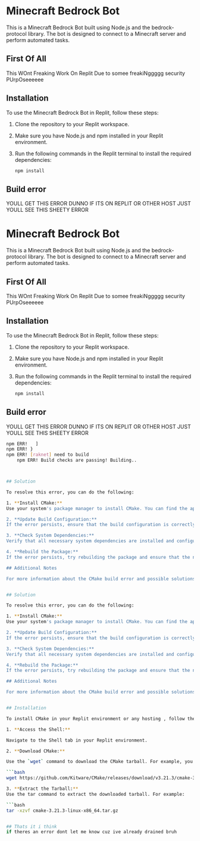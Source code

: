 # Minecraft Bedrock Bot

This is a Minecraft Bedrock Bot built using Node.js and the bedrock-protocol library. The bot is designed to connect to a Minecraft server and perform automated tasks.

## First Of All
This WOnt Freaking Work On Replit Due to somee freakiNggggg security PUrpOseeeeee

## Installation

To use the Minecraft Bedrock Bot in Replit, follow these steps:

1. Clone the repository to your Replit workspace.
2. Make sure you have Node.js and npm installed in your Replit environment.
3. Run the following commands in the Replit terminal to install the required dependencies:

   ```bash
   npm install

## Build error
YOULL GET THIS ERROR DUNNO IF ITS ON REPLIT OR OTHER HOST JUST YOULL SEE THIS SHEETY ERROR

   # Minecraft Bedrock Bot

This is a Minecraft Bedrock Bot built using Node.js and the bedrock-protocol library. The bot is designed to connect to a Minecraft server and perform automated tasks.

## First Of All
This WOnt Freaking Work On Replit Due to somee freakiNggggg security PUrpOseeeeee

## Installation

To use the Minecraft Bedrock Bot in Replit, follow these steps:

1. Clone the repository to your Replit workspace.
2. Make sure you have Node.js and npm installed in your Replit environment.
3. Run the following commands in the Replit terminal to install the required dependencies:

   ```bash
   npm install

## Build error
YOULL GET THIS ERROR DUNNO IF ITS ON REPLIT OR OTHER HOST JUST YOULL SEE THIS SHEETY ERROR

   ```bash
   npm ERR!   ]
   npm ERR! }
   npm ERR! [raknet] need to build
       npm ERR! Build checks are passing! Building..



## Solution

To resolve this error, you can do the following:

1. **Install CMake:**
   Use your system's package manager to install CMake. You can find the appropriate installer for your system on the CMake website: http://cmake.org.

2. **Update Build Configuration:**
   If the error persists, ensure that the build configuration is correctly set up and that the necessary paths are accessible.

3. **Check System Dependencies:**
   Verify that all necessary system dependencies are installed and configured properly for the build process.

4. **Rebuild the Package:**
   If the error persists, try rebuilding the package and ensure that the necessary components are correctly installed and configured.

## Additional Notes

For more information about the CMake build error and possible solutions, check the official CMake documentation and the package's GitHub repository.


## Solution

To resolve this error, you can do the following:

1. **Install CMake:**
   Use your system's package manager to install CMake. You can find the appropriate installer for your system on the CMake website: http://cmake.org.

2. **Update Build Configuration:**
   If the error persists, ensure that the build configuration is correctly set up and that the necessary paths are accessible.

3. **Check System Dependencies:**
   Verify that all necessary system dependencies are installed and configured properly for the build process.

4. **Rebuild the Package:**
   If the error persists, try rebuilding the package and ensure that the necessary components are correctly installed and configured.

## Additional Notes

For more information about the CMake build error and possible solutions, check the official CMake documentation and the package's GitHub repository.


## Installation

To install CMake in your Replit environment or any hosting , follow the steps below:

1. **Access the Shell:**
   
   Navigate to the Shell tab in your Replit environment.

2. **Download CMake:**

   Use the `wget` command to download the CMake tarball. For example, you can download version 3.21.3 with the following command:

   ```bash
   wget https://github.com/Kitware/CMake/releases/download/v3.21.3/cmake-3.21.3-linux-x86_64.tar.gz

3. **Extract the Tarball:**
Use the tar command to extract the downloaded tarball. For example:

```bash
 tar -xzvf cmake-3.21.3-linux-x86_64.tar.gz


## Thats it i think
if theres an error dont let me know cuz ive already drained bruh
